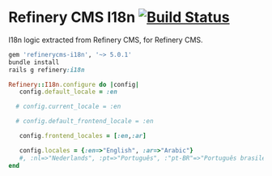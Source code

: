 # Refinery CMS I18n [![Build Status](https://travis-ci.org/refinery/refinerycms-i18n.svg?branch=master)](https://travis-ci.org/refinery/refinerycms-i18n)

I18n logic extracted from Refinery CMS, for Refinery CMS.

```ruby
gem 'refinerycms-i18n', '~> 5.0.1'
bundle install
rails g refinery:i18n
```

```ruby
Refinery::I18n.configure do |config|
   config.default_locale = :en

  # config.current_locale = :en

  # config.default_frontend_locale = :en

   config.frontend_locales = [:en,:ar]

   config.locales = {:en=>"English", :ar=>"Arabic"}
   #, :nl=>"Nederlands", :pt=>"Português", :"pt-BR"=>"Português brasileiro", :da=>"Dansk", :nb=>"Norsk Bokmål", :sl=>"Slovenian", :es=>"Español", :it=>"Italiano", :de=>"Deutsch", :lv=>"Latviski", :ru=>"Русский", :sv=>"Svenska", :pl=>"Polski", :"zh-CN"=>"简体中文", :"zh-TW"=>"繁體中文", :el=>"Ελληνικά", :rs=>"Srpski", :cs=>"Česky", :sk=>"Slovenský", :ja=>"日本語", :bg=>"Български", :hu=>"Hungarian", :uk=>"Українська"}
end
```
